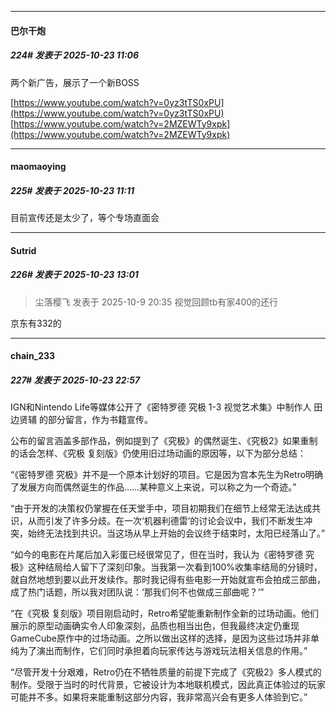 ﻿
*****

####  巴尔干炮  
##### 224#       发表于 2025-10-23 11:06

两个新广告，展示了一个新BOSS

[https://www.youtube.com/watch?v=0yz3tTS0xPU](https://www.youtube.com/watch?v=0yz3tTS0xPU)
[https://www.youtube.com/watch?v=2MZEWTy9xpk](https://www.youtube.com/watch?v=2MZEWTy9xpk)


*****

####  maomaoying  
##### 225#       发表于 2025-10-23 11:11

目前宣传还是太少了，等个专场直面会


*****

####  Sutrid  
##### 226#       发表于 2025-10-23 13:01

<blockquote>尘落樱飞 发表于 2025-10-9 20:35
视觉回顾tb有家400的还行</blockquote>
京东有332的


*****

####  chain_233  
##### 227#       发表于 2025-10-23 22:57

IGN和Nintendo Life等媒体公开了《密特罗德 究极 1-3 视觉艺术集》中制作人 田边贤辅 的部分留言，作为书籍宣传。

公布的留言涵盖多部作品，例如提到了《究极》的偶然诞生、《究极2》如果重制的话会怎样、《究极 复刻版》仍使用旧过场动画的原因等，以下为部分总结：

“《密特罗德 究极》并不是一个原本计划好的项目。它是因为宫本先生为Retro明确了发展方向而偶然诞生的作品……某种意义上来说，可以称之为一个奇迹。”

“由于开发的决策权仍掌握在任天堂手中，项目初期我们在细节上经常无法达成共识，从而引发了许多分歧。在一次‘机器利德雷’的讨论会议中，我们不断发生冲突，始终无法找到共识。当这场从早上开始的会议终于结束时，太阳已经落山了。”

“如今的电影在片尾后加入彩蛋已经很常见了，但在当时，我认为《密特罗德 究极》这种结局给人留下了深刻印象。当我第一次看到100%收集率结局的分镜时，就自然地想到要以此开发续作。那时我记得有些电影一开始就宣布会拍成三部曲，成了热门话题，所以我对团队说：‘那我们何不也做成三部曲呢？’”

“在《究极 复刻版》项目刚启动时，Retro希望能重新制作全新的过场动画。他们展示的原型动画确实令人印象深刻，品质也相当出色，但我最终决定仍重现GameCube原作中的过场动画。之所以做出这样的选择，是因为这些过场并非单纯为了演出而制作，它们同时承担着向玩家传达与游戏玩法相关信息的作用。”

“尽管开发十分艰难，Retro仍在不牺牲质量的前提下完成了《究极2》多人模式的制作。受限于当时的时代背景，它被设计为本地联机模式，因此真正体验过的玩家可能并不多。如果将来能重制这部分内容，我非常高兴会有更多人体验到它。”


